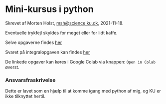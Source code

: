 # Mini-kursus i python
Skrevet af Morten Holst, msh@science.ku.dk, 2021-11-18.

Eventuelle trykfejl skyldes for meget eller for lidt kaffe.

Selve opgaverne findes [her](https://github.com/MortenSkovlundHolst/syddjursGym/blob/main/Python_101.ipynb)

Svaret på integralopgaven kan findes [her](https://github.com/MortenSkovlundHolst/syddjursGym/blob/main/Svar_på_integralspørgsmål.ipynb)

De linkede opgaver kan køres i Google Colab via knappen: `Open in Colab` øverst.

### Ansvarsfraskrivelse
Dette er lavet som en hjælp til at komme igang med python af mig, og KU er ikke tilknyttet hertil.
